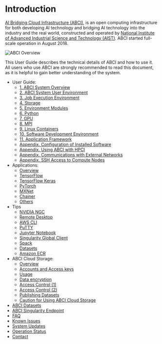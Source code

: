 # Introduction

[AI Bridging Cloud Infrastructure (ABCI)](https://abci.ai/), is an open computing infrastructure for both developing AI technology and bridging AI technology into the industry and the real world, constructed and operated by [National Institute of Advanced Industrial Science and Technology (AIST)](https://www.aist.go.jp/index_en.html). ABCI started full-scale operation in August 2018.

![ABCI Overview](img/abci_dc.jpg)

This User Guide describes the technical details of ABCI and how to use it. All users who use ABCI are strongly recommended to read this document, as it is helpful to gain better understanding of the system.

  - User Guide:
    - [1. ABCI System Overview](01.md)
    - [2. ABCI System User Environment](02.md)
    - [3. Job Execution Environment](03.md)
    - [4. Storage](04.md)
    - [5. Environment Modules](05.md)
    - [6. Python](06.md)
    - [7. GPU](07.md)
    - [8. MPI](08.md)
    - [9. Linux Containers](09.md)
    - [10. Software Development Environment](10.md)
    - [11. Application Framework](11.md)
    - [Appendix. Configuration of Installed Software](appendix/installed-software.md)
    - [Appendix. Using ABCI with HPCI](appendix/using-abci-with-hpci.md)
    - [Appendix. Communications with External Networks](appendix/external-networks.md)
    - [Appendix. SSH Access to Compute Nodes](appendix/ssh-access.md)
  - Applications:
    - [Overview](apps/index.md)
    - [TensorFlow](apps/tensorflow.md)
    - [TensorFlow Keras](apps/tensorflow-keras.md)
    - [PyTorch](apps/pytorch.md)
    - [MXNet](apps/mxnet.md)
    - [Chainer](apps/chainer.md)
    - [Others](apps/others.md)
  - Tips
    - [NVIDIA NGC](tips/ngc.md)
    - [Remote Desktop](tips/remote-desktop.md)
    - [AWS CLI](tips/awscli.md)
    - [PuTTY](tips/putty.md)
    - [Jupyter Notebook](tips/jupyter-notebook.md)
    - [Singularity Global Client](tips/sregistry-cli.md)
    - [Spack](tips/spack.md)
    - [Datasets](tips/datasets.md)
    - [Amazon ECR](tips/dl-amazon-ecr.md)
  - ABCI Cloud Storage:
    - [Overview](abci-cloudstorage.md)
    - [Accounts and Access keys](abci-cloudstorage/cs-account.md)
    - [Usage](abci-cloudstorage/usage.md)
    - [Data encryption](abci-cloudstorage/encryption.md)
    - [Access Control (1)](abci-cloudstorage/acl.md)
    - [Access Control (2)](abci-cloudstorage/policy.md)
    - [Publishing Datasets](abci-cloudstorage/publishing-datasets.md)
    - [Caution for Using ABCI Cloud Storage](abci-cloudstorage/caution.md)
  - [ABCI Datasets](abci-datasets.md)
  - [ABCI Singularity Endpoint](abci-singularity-endpoint.md)
  - [FAQ](faq.md)
  - [Known Issues](known-issues.md)
  - [System Updates](system-updates.md)
  - [Operation Status](https://abci.ai/en/about_abci/info.html)
  - [Contact](contact.md)
